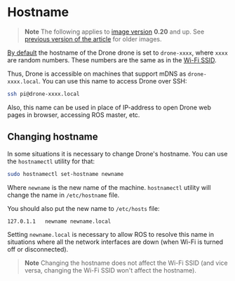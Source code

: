 # Hostname

> **Note** The following applies to [image version](image.md) **0.20** and up. See [previous version of the article](https://github.com/CopterExpress/drone/blob/v0.19/docs/en/hostname.md) for older images.

[By default](image.md) the hostname of the Drone drone is set to `drone-xxxx`, where `xxxx` are random numbers. These numbers are the same as in the [Wi-Fi SSID](wifi.md).

Thus, Drone is accessible on machines that support mDNS as `drone-xxxx.local`. You can use this name to access Drone over SSH:

```bash
ssh pi@drone-xxxx.local
```

Also, this name can be used in place of IP-address to open Drone web pages in browser, accessing ROS master, etc.

## Changing hostname

In some situations it is necessary to change Drone's hostname. You can use the `hostnamectl` utility for that:

```bash
sudo hostnamectl set-hostname newname
```

Where `newname` is the new name of the machine. `hostnamectl` utility will change the name in `/etc/hostname` file.

You should also put the new name to `/etc/hosts` file:

```txt
127.0.1.1	newname newname.local
```

Setting `newname.local` is necessary to allow ROS to resolve this name in situations where all the network interfaces are down (when Wi-Fi is turned off or disconnected).

> **Note** Changing the hostname does not affect the Wi-Fi SSID (and vice versa, changing the Wi-Fi SSID won't affect the hostname).
